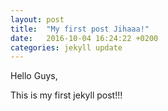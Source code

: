 ```yaml
---
layout: post
title:  "My first post Jihaaa!"
date:   2016-10-04 16:24:22 +0200
categories: jekyll update
---
```

Hello Guys,

This is my first jekyll post!!!

